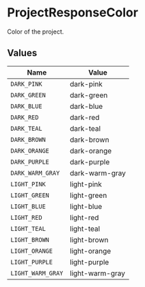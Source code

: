 # ProjectResponseColor

Color of the project.


## Values

| Name              | Value             |
| ----------------- | ----------------- |
| `DARK_PINK`       | dark-pink         |
| `DARK_GREEN`      | dark-green        |
| `DARK_BLUE`       | dark-blue         |
| `DARK_RED`        | dark-red          |
| `DARK_TEAL`       | dark-teal         |
| `DARK_BROWN`      | dark-brown        |
| `DARK_ORANGE`     | dark-orange       |
| `DARK_PURPLE`     | dark-purple       |
| `DARK_WARM_GRAY`  | dark-warm-gray    |
| `LIGHT_PINK`      | light-pink        |
| `LIGHT_GREEN`     | light-green       |
| `LIGHT_BLUE`      | light-blue        |
| `LIGHT_RED`       | light-red         |
| `LIGHT_TEAL`      | light-teal        |
| `LIGHT_BROWN`     | light-brown       |
| `LIGHT_ORANGE`    | light-orange      |
| `LIGHT_PURPLE`    | light-purple      |
| `LIGHT_WARM_GRAY` | light-warm-gray   |